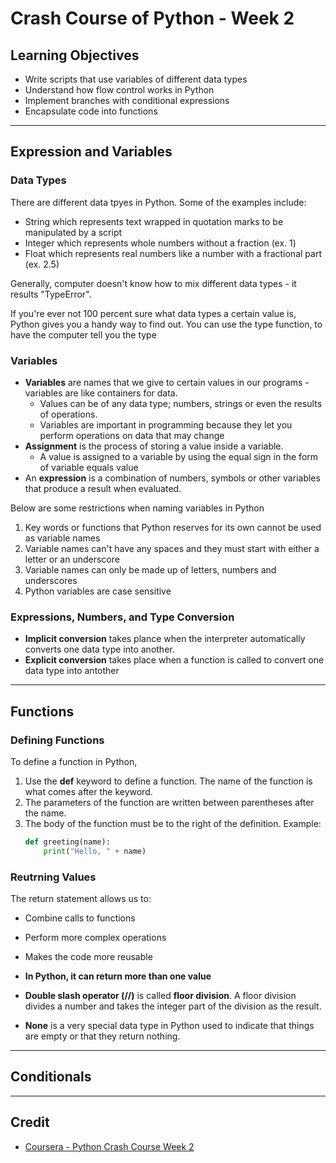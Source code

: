 # Crash Course of Python - Week 2

## Learning Objectives
* Write scripts that use variables of different data types
* Understand how flow control works in Python
* Implement branches with conditional expressions
* Encapsulate code into functions

---

## Expression and Variables
### Data Types
There are different data tpyes in Python. Some of the examples include:
* String which represents text wrapped in quotation marks to be manipulated by a script
* Integer which represents whole numbers without a fraction (ex. 1)
* Float which represents real numbers like a number with a fractional part (ex. 2.5)

Generally, computer doesn't know how to mix different data types - it results "TypeError".

If you're ever not 100 percent sure what data types a certain value is, Python gives you a handy way to find out. You can use the type function, to have the computer tell you the type

### Variables
* **Variables** are names that we give to certain values in our programs - variables are like containers for data.
    * Values can be of any data type; numbers, strings or even the results of operations.
    * Variables are important in programming because they let you perform operations on data that may change
* **Assignment** is the process of storing a value inside a variable.
    * A value is assigned to a variable by using the equal sign in the form of variable equals value
* An **expression** is a combination of numbers, symbols or other variables that produce a result when evaluated.

Below are some restrictions when naming variables in Python
1. Key words or functions that Python reserves for its own cannot be used as variable names
2. Variable names can't have any spaces and they must start with either a letter or an underscore
3. Variable names can only be made up of letters, numbers and underscores
4. Python variables are case sensitive

### Expressions, Numbers, and Type Conversion
* **Implicit conversion** takes plance when the interpreter automatically converts one data type into another.
* **Explicit conversion** takes place when a function is called to convert one data type into antother

---

## Functions
### Defining Functions
To define a function in Python,
1. Use the **def** keyword to define a function. The name of the function is what comes after the keyword. 
2. The parameters of the function are written between parentheses after the name.
3. The body of the function must be to the right of the definition.
Example:
    ```Python
    def greeting(name):
        print("Hello, " + name)
    ```

### Reutrning Values
The return statement allows us to:
* Combine calls to functions
* Perform more complex operations
* Makes the code more reusable
* **In Python, it can return more than one value**
 
* **Double slash operator (//)** is called **floor division**. A floor division divides a number and takes the integer part of the division as the result.
* **None** is a very special data type in Python used to indicate that things are empty or that they return nothing.

---

## Conditionals

---

## Credit
* [Coursera - Python Crash Course Week 2](https://www.coursera.org/learn/python-crash-course/home/week/2)